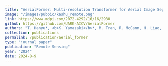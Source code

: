 ```yaml
---
title: "AerialFormer: Multi-resolution Transformer for Aerial Image Segmentation"
image: "/images/pubpic/kashu_remote.png"
link: https://www.mdpi.com/2072-4292/16/16/2930
github: https://github.com/UARK-AICV/AerialFormer
authors: "T. Hanyu*, <b>K. Yamazaki</b>*, M. Tran, R. McCann, H. Liao, C. Rainwater, M. Adkins, J. Cothren, N. Le"
collection: publications
permalink: /publication/aerial_former
type: "journal paper"
publication: "Remote Sensing"
year: "2024"
date: 2024-8-9
---
```

